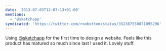 ```yaml
---
date: '2013-07-03T12:07:13+01:00'
mentions:
  - '@sketchapp'
syndicated: 'https://twitter.com/roobottom/status/352387550071095296'
---
```

Using [@sketchapp](https://twitter.com/@sketchapp) for the first time to design a website. Feels like this product has matured so much since last I used it. Lovely stuff.
